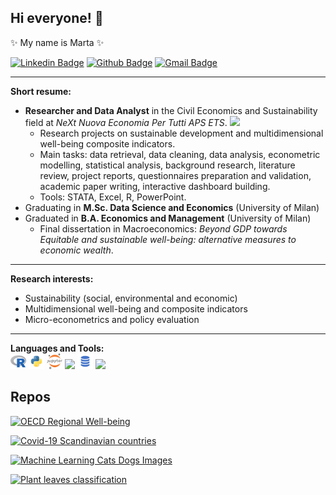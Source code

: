## Hi everyone! 👋
✨ My name is Marta ✨

[![Linkedin Badge](https://img.shields.io/badge/-LinkedIn-blue?style=for-the-badge&logo=Linkedin&logoColor=white&link=https://www.linkedin.com/marta-magnani-5566bb1b1/)][1]
[![Github Badge](https://img.shields.io/badge/-github-black?style=for-the-badge&labelColor=black&logo=github&logoColor=white&link=https://github.com/mmartamagna)][2]
[![Gmail Badge](https://img.shields.io/badge/-Gmail-c14438?style=for-the-badge&logo=Gmail&logoColor=white&link=mailto:mmagnani.marta@gmail.com)][3]

[1]: https://www.linkedin.com/in/marta-magnani-5566bb1b1/
[2]: https://github.com/mmartamagna
[3]: mailto:mmagnani.marta@gmail.com

---
**Short resume:**
- **Researcher and Data Analyst** in the Civil Economics and Sustainability field at *NeXt Nuova Economia Per Tutti APS ETS*. <img src="https://www.nexteconomia.org/wp-content/uploads/2016/05/next-logo-e1463394506814.png" width="100px"> </img> <br>
    * Research projects on sustainable development and multidimensional well-being composite indicators.
    * Main tasks: data retrieval, data cleaning, data analysis, econometric modelling, statistical analysis, background research, literature review, project reports, questionnaires preparation and validation, academic paper writing, interactive dashboard building.
    * Tools: STATA, Excel, R, PowerPoint.
- Graduating in **M.Sc. Data Science and Economics** (University of Milan)
- Graduated in **B.A. Economics and Management** (University of Milan)
    * Final dissertation in Macroeconomics: *Beyond GDP towards Equitable and sustainable well-being: alternative measures to economic wealth*.

--- 
**Research interests:**  
- Sustainability (social, environmental and economic)
- Multidimensional well-being and composite indicators
- Micro-econometrics and policy evaluation

--- 
**Languages and Tools:**  
<code><img height="25" src="https://raw.githubusercontent.com/github/explore/80688e429a7d4ef2fca1e82350fe8e3517d3494d/topics/r/r.png"></code>
<code><img height="25" src="https://raw.githubusercontent.com/github/explore/80688e429a7d4ef2fca1e82350fe8e3517d3494d/topics/python/python.png"></code>
<code><img height= "25" src="https://raw.githubusercontent.com/devicons/devicon/master/icons/jupyter/jupyter-original-wordmark.svg" alt="Jupyter"></code>
<code><img height="20" src="https://www.stata.com/includes/images/stata-logo-blue.svg"></code>
<code><img height="25" src="https://raw.githubusercontent.com/github/explore/80688e429a7d4ef2fca1e82350fe8e3517d3494d/topics/sql/sql.png"></code>
<code><img height="25" src="https://cdn.cdnlogo.com/logos/l/28/latex.svg"></code>

## Repos
[![OECD Regional Well-being](https://github-readme-stats.vercel.app/api/pin/?username=mmartamagna&repo=OECD-Regional-Well-being-dataset&show_owner=false)](https://github.com/mmartamagna/OECD-Regional-Well-being-dataset)

[![Covid-19 Scandinavian countries](https://github-readme-stats.vercel.app/api/pin/?username=mmartamagna&repo=Covid-19-Scandinavian-countries&show_owner=false)](https://github.com/mmartamagna/Covid-19-Scandinavian-countries)

[![Machine Learning Cats Dogs Images](https://github-readme-stats.vercel.app/api/pin/?username=mmartamagna&repo=Machine-Learning-Project-CatsDogs&show_owner=false)](https://github.com/mmartamagna/Machine-Learning-Project-CatsDogs)

[![Plant leaves classification](https://github-readme-stats.vercel.app/api/pin/?username=mmartamagna&repo=Plant-leaves-classification-AMD&show_owner=false)](https://github.com/mmartamagna/Plant-leaves-classification-AMD)




